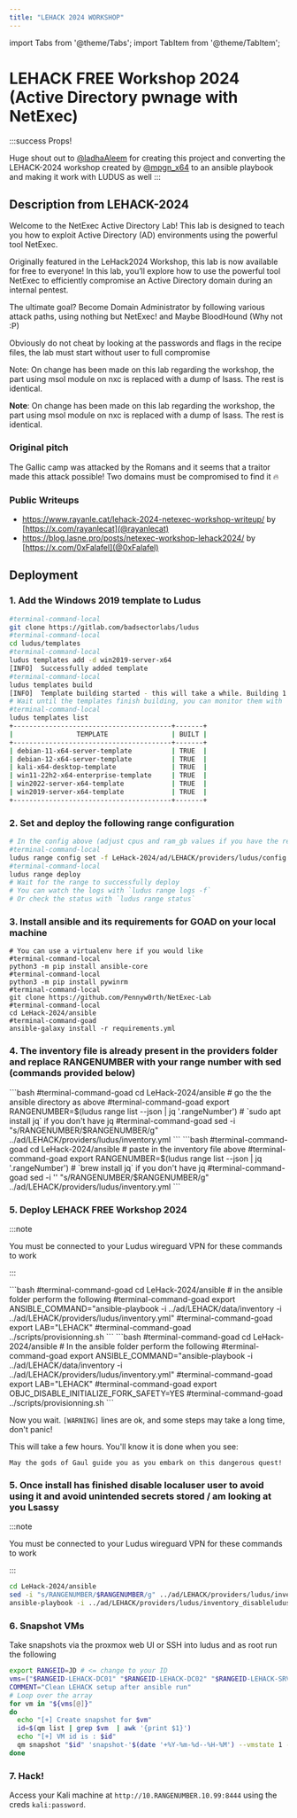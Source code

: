 ```yaml
---
title: "LEHACK 2024 WORKSHOP"
---
```

import Tabs from '@theme/Tabs';
import TabItem from '@theme/TabItem';

# LEHACK FREE Workshop 2024 (Active Directory pwnage with NetExec)

:::success Props!

Huge shout out to  [@ladhaAleem](https://twitter.com/LadhaAleem) for creating this project and converting the LEHACK-2024 workshop created by [@mpgn_x64](https://x.com/mpgn_x64)  to an ansible playbook and making it work with LUDUS as well
:::

## Description from LEHACK-2024

Welcome to the NetExec Active Directory Lab! This lab is designed to teach you how to exploit Active Directory (AD) environments using the powerful tool NetExec.

Originally featured in the LeHack2024 Workshop, this lab is now available for free to everyone! In this lab, you’ll explore how to use the powerful tool NetExec to efficiently compromise an Active Directory domain during an internal pentest.

The ultimate goal? Become Domain Administrator by following various attack paths, using nothing but NetExec! and Maybe BloodHound (Why not :P)

Obviously do not cheat by looking at the passwords and flags in the recipe files, the lab must start without user to full compromise

Note: On change has been made on this lab regarding the workshop, the part using msol module on nxc is replaced with a dump of lsass. The rest is identical.

**Note**: On change has been made on this lab regarding the workshop, the part using msol module on nxc is replaced with a dump of lsass. The rest is identical.

### Original pitch

The Gallic camp was attacked by the Romans and it seems that a traitor made this attack possible! Two domains must be compromised to find it 🔥

### Public Writeups

- https://www.rayanle.cat/lehack-2024-netexec-workshop-writeup/ by [https://x.com/rayanlecat](@rayanlecat)
- https://blog.lasne.pro/posts/netexec-workshop-lehack2024/ by [https://x.com/0xFalafel](@0xFalafel)



## Deployment

### 1. Add the Windows 2019 template to Ludus

```bash
#terminal-command-local
git clone https://gitlab.com/badsectorlabs/ludus
#terminal-command-local
cd ludus/templates
#terminal-command-local
ludus templates add -d win2019-server-x64
[INFO]  Successfully added template
#terminal-command-local
ludus templates build
[INFO]  Template building started - this will take a while. Building 1 template(s) at a time.
# Wait until the templates finish building, you can monitor them with `ludus templates logs -f` or `ludus templates status`
#terminal-command-local
ludus templates list
+----------------------------------------+-------+
|                TEMPLATE                | BUILT |
+----------------------------------------+-------+
| debian-11-x64-server-template          | TRUE  |
| debian-12-x64-server-template          | TRUE  |
| kali-x64-desktop-template              | TRUE  |
| win11-22h2-x64-enterprise-template     | TRUE  |
| win2022-server-x64-template            | TRUE  |
| win2019-server-x64-template            | TRUE  |
+----------------------------------------+-------+
```

### 2. Set and deploy the following range configuration


```bash
# In the config above (adjust cpus and ram_gb values if you have the resources to allocate more 2gb ram is enough)
#terminal-command-local
ludus range config set -f LeHack-2024/ad/LEHACK/providers/ludus/config.yml
#terminal-command-local
ludus range deploy
# Wait for the range to successfully deploy
# You can watch the logs with `ludus range logs -f`
# Or check the status with `ludus range status`
```


### 3. Install ansible and its requirements for GOAD on your local machine

```shell-session
# You can use a virtualenv here if you would like
#terminal-command-local
python3 -m pip install ansible-core
#terminal-command-local
python3 -m pip install pywinrm
#terminal-command-local
git clone https://github.com/Pennyw0rth/NetExec-Lab
#terminal-command-local
cd LeHack-2024/ansible
#terminal-command-goad
ansible-galaxy install -r requirements.yml
```

### 4. The inventory file is already present in the providers folder and replace RANGENUMBER with your range number with sed (commands provided below)


<Tabs groupId="operating-systems">
  <TabItem value="linux" label="Linux">
```bash
#terminal-command-goad
cd LeHack-2024/ansible
# go the the ansible directory as above
#terminal-command-goad
export RANGENUMBER=$(ludus range list --json | jq '.rangeNumber')
# `sudo apt install jq` if you don't have jq
#terminal-command-goad
sed -i "s/RANGENUMBER/$RANGENUMBER/g" ../ad/LEHACK/providers/ludus/inventory.yml
```
  </TabItem>
  <TabItem value="macos" label="macOS">
```bash
#terminal-command-goad
cd LeHack-2024/ansible
# paste in the inventory file above
#terminal-command-goad
export RANGENUMBER=$(ludus range list --json | jq '.rangeNumber')
# `brew install jq` if you don't have jq
#terminal-command-goad
sed -i '' "s/RANGENUMBER/$RANGENUMBER/g" ../ad/LEHACK/providers/ludus/inventory.yml
```
  </TabItem>
</Tabs>


### 5. Deploy LEHACK FREE Workshop 2024 

:::note

You must be connected to your Ludus wireguard VPN for these commands to work

:::

<Tabs groupId="operating-systems">
  <TabItem value="linux" label="Linux">
```bash
#terminal-command-goad
cd LeHack-2024/ansible
# in the ansible folder perform the following
#terminal-command-goad
export ANSIBLE_COMMAND="ansible-playbook -i ../ad/LEHACK/data/inventory -i ../ad/LEHACK/providers/ludus/inventory.yml"
#terminal-command-goad
export LAB="LEHACK"
#terminal-command-goad
../scripts/provisionning.sh
```
  </TabItem>
  <TabItem value="macos" label="macOS">
```bash
#terminal-command-goad
cd LeHack-2024/ansible
# In the ansible folder perform the following
#terminal-command-goad
export ANSIBLE_COMMAND="ansible-playbook -i ../ad/LEHACK/data/inventory -i ../ad/LEHACK/providers/ludus/inventory.yml"
#terminal-command-goad
export LAB="LEHACK"
#terminal-command-goad
export OBJC_DISABLE_INITIALIZE_FORK_SAFETY=YES
#terminal-command-goad
../scripts/provisionning.sh
```
  </TabItem>
</Tabs>

Now you wait. `[WARNING]` lines are ok, and some steps may take a long time, don't panic!

This will take a few hours. You'll know it is done when you see:

```
May the gods of Gaul guide you as you embark on this dangerous quest!
```

### 5. Once install has finished disable localuser user to avoid using it and avoid unintended secrets stored / am looking at you Lsassy

:::note

You must be connected to your Ludus wireguard VPN for these commands to work

:::
```bash
cd LeHack-2024/ansible
sed -i "s/RANGENUMBER/$RANGENUMBER/g" ../ad/LEHACK/providers/ludus/inventory_disableludus.yml
ansible-playbook -i ../ad/LEHACK/providers/ludus/inventory_disableludus.yml disable_localuser.yml reboot.yml
```


### 6. Snapshot VMs

Take snapshots via the proxmox web UI or SSH into ludus and as root run the following

```bash
export RANGEID=JD # <= change to your ID
vms=("$RANGEID-LEHACK-DC01" "$RANGEID-LEHACK-DC02" "$RANGEID-LEHACK-SRV01" "$RANGEID-LEHACK-SRV02")
COMMENT="Clean LEHACK setup after ansible run"
# Loop over the array
for vm in "${vms[@]}"
do
  echo "[+] Create snapshot for $vm"
  id=$(qm list | grep $vm  | awk '{print $1}')
  echo "[+] VM id is : $id"
  qm snapshot "$id" 'snapshot-'$(date '+%Y-%m-%d--%H-%M') --vmstate 1 --description "$COMMENT"
done
```

### 7. Hack!

Access your Kali machine at `http://10.RANGENUMBER.10.99:8444` using the creds `kali:password`.
